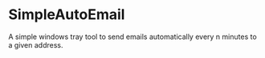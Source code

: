 # SimpleAutoEmail
A simple windows tray tool to send emails automatically every n minutes to a given address.
